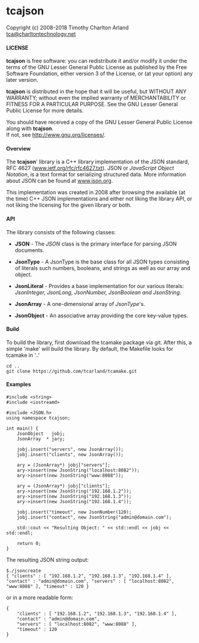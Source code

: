 tcajson
========

 Copyright (c) 2008-2018 Timothy Charlton Arland
 tca@charltontechnology.net


#### LICENSE

 **tcajson** is free software: you can redistribute it and/or modify
 it under the terms of the GNU Lesser General Public License as
 published by the Free Software Foundation, either version 3 of
 the License, or (at your option) any later version.  

 **tcajson** is distributed in the hope that it will be useful,
 but WITHOUT ANY WARRANTY; without even the implied warranty of
 MERCHANTABILITY or FITNESS FOR A PARTICULAR PURPOSE.  See the
 GNU Lesser General Public License for more details.  

 You should have received a copy of the GNU Lesser General Public
 License along with **tcajson**.    
 If not, see <http://www.gnu.org/licenses/>.  

#### Overview

  The **tcajson**' library is a C++ library implementation of the JSON
standard, RFC 4627 (www.ietf.org/rfc/rfc4627.txt).  JSON or
*JavaScript Object Notation*, is a text format for serializing
structured data. More information about JSON can be found at www.json.org.   

  This implementation was created in 2008 after browsing the available
(at the time) C++ JSON implementations and either not liking the library API,
or not liking the licensing for the given library or both.   


#### API
 The library consists of the following classes:
* **JSON** - The *JSON* class is the primary interface for parsing JSON documents.  

* **JsonType** - A JsonType is the base class for all JSON types consisting
  of literals such numbers, booleans, and strings as well as our array and
  object.

* **JsonLiteral** - Provides a base implementation for our various literals:
    *JsonInteger, JsonLong, JsonNumber, JsonBoolean and JsonString*.

* **JsonArray** - A one-dimensional array of *JsonType*'s.

* **JsonObject** - An associative array providing the core key-value types.


#### Build
 To build the library, first download the tcamake package via git. After
this, a simple 'make' will build the library. By default, the Makefile looks
for tcamake in '..'

```
cd ..
git clone https://github.com/tcarland/tcamake.git
```


#### Examples

```
#include <string>
#include <iostreamd>

#include <JSON.h>
using namespace tcajson;

int main() {
    JsonObject   jobj;
    JsonArray  * jary;

    jobj.insert("servers", new JsonArray());
    jobj.insert("clients", new JsonArray());

    ary = (JsonArray*) jobj["servers"];
    ary->insert(new JsonString("localhost:8082"));
    ary->insert(new JsonString("www:8088"));

    ary = (JsonArray*) jobj["clients"];
    ary->insert(new JsonString("192.168.1.2"));
    ary->insert(new JsonString("192.168.1.3"));
    ary->insert(new JsonString("192.168.1.4"));

    jobj.insert("timeout", new JsonNumber(120);
    jobj.insert("contact", new JsonString("admin@domain.com");

    std::cout << "Resulting Object: " << std::endl << jobj << std::endl;

    return 0;
}
```

The resulting JSON string output:

```
$./jsoncreate
{ "clients" : [ "192.168.1.2", "192.168.1.3", "192.168.1.4" ], "contact" : "admin@domain.com", "servers" : [ "localhost:8082", "www:8088" ], "timeout" : 120 }
```
or in a more readable form:
```
{
    "clients" : [ "192.168.1.2", "192.168.1.3", "192.168.1.4" ],
    "contact" : "admin@domain.com",
    "servers" : [ "localhost:8082", "www:8088" ],
    "timeout" : 120
}
```
